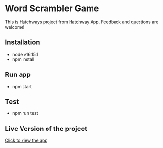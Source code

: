 # Word Scrambler Game

This is Hatchways project from [Hatchway App](https://app.hatchways.io/). Feedback and questions are welcome!

## Installation

* node v16.15.1
* npm install

## Run app

* npm start

## Test 
* npm run test

## Live Version of the project
[Click to view the app](https://mikhail-zapolskyi.github.io/word-scramble-app/)